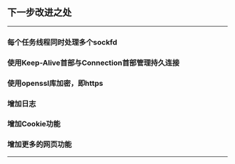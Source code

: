 ## 下一步改进之处 
---
### 每个任务线程同时处理多个sockfd 
### 使用Keep-Alive首部与Connection首部管理持久连接 
### 使用openssl库加密，即https 
### 增加日志 
### 增加Cookie功能 
### 增加更多的网页功能 
---
